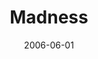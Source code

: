 ---
layout: cassette
title: "Madness"
date: 2006-06-01
publish: 2016-06-01
category: Single
tags: [rexly, way_back_productions]
artist: "Rexly"
description: "Madness<br>ft. Way Back Productions"
artwork: "rexly-madness"
download: "axUIvp"
song: "'rexly_-_madness'"
side-a: "'rexly_-_madness'"
side-b: "'rexly_-_madness'"
icon: '<i class="demo-icon icon-cassette"></i>'
---